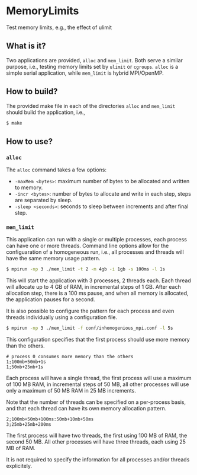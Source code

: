 # MemoryLimits
Test memory limits, e.g., the effect of ulimit

## What is it?
Two applications are provided, `alloc` and `mem_limit`.  Both serve a
similar purpose, i.e., testing memory limits set by `ulimit` or `cgroups`.
`alloc` is a simple serial application, while `mem_limit` is hybrid
MPI/OpenMP.

## How to build?
The provided make file in each of the directories `alloc` and `mem_limit`
should build the application, i.e.,
```bash
$ make
```

## How to use?
### `alloc`
The `alloc` command takes a few options:
* `-maxMem <bytes>`: maximum number of bytes to be allocated and written
    to memory.
* `-incr <bytes>`: number of bytes to allocate and write in each step,
    steps are separated by sleep.
* `-sleep <seconds>`: seconds to sleep between increments and after final
    step.

### `mem_limit`
This application can run with a single or multiple processes, each process
can have one or more threads. Command line options allow for the
configuaration of a homogeneous run, i.e., all processes and threads will
have the same memory usage pattern.
```bash
$ mpirun -np 3 ./mem_limit -t 2 -m 4gb -i 1gb -s 100ms -l 1s
```
This will start the application with 3 processes, 2 threads each.  Each
thread will allocate up to 4 GB of RAM, in incremental steps of 1 GB.
After each allocation step, there is a 100 ms pause, and when all memory
is allocated, the application pauses for a second.

It is also possible to configure the pattern for each process and even
threads individually using a configuration file.
```bash
$ mpirun -np 3 ./mem_limit -f conf/inhomogenious_mpi.conf -l 5s
```
This configuration specifies that the first process should use more memory
than the others.
```
# process 0 consumes more memory than the others
1;100mb+50mb+1s
1;50mb+25mb+1s
```
Each process will have a single thread, the first process will use a
maximum of 100 MB RAM, in incremental steps of 50 MB, all other
processes will use only a maximum of 50 MB RAM in 25 MB increments.

Note that the number of threads can be specified on a per-process basis,
and that each thread can have its own memory allocation pattern.
```
2;100mb+50mb+100ms:50mb+10mb+50ms
3;25mb+25mb+200ms
```
The first process will have two threads, the first using 100 MB of RAM,
the second 50 MB.  All other processes will have three threads, each using
25 MB of RAM.

It is not required to specify the information for all processes and/or
threads explicitely.

